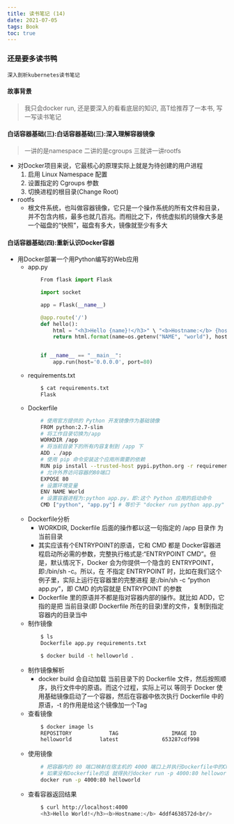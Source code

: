 ```yaml
---
title: 读书笔记 (14)
date: 2021-07-05
tags: Book
toc: true
---
```


### 还是要多读书鸭
    深入剖析kubernetes读书笔记

<!-- more -->

#### 故事背景
> 我只会docker run, 还是要深入的看看底层的知识, 高T给推荐了一本书, 写一写读书笔记

#### 白话容器基础(三):白话容器基础(三):深入理解容器镜像
> 一讲的是namespace 二讲的是cgroups 三就讲一讲rootfs
- 对Docker项目来说，它最核心的原理实际上就是为待创建的用户进程
    1. 启用 Linux Namespace 配置
    2. 设置指定的 Cgroups 参数
    3. 切换进程的根目录(Change Root)
- rootfs
    * 根文件系统，也叫做容器镜像，它只是一个操作系统的所有文件和目录，并不包含内核，最多也就几百兆。而相比之下，传统虚拟机的镜像大多是一个磁盘的“快照”，磁盘有多大，镜像就至少有多大

#### 白话容器基础(四):重新认识Docker容器
- 用Docker部署一个用Python编写的Web应用
    * app.py
        ```python
            From flask import Flask

            import socket

            app = Flask(__name__)

            @app.route('/') 
            def hello():
                html = "<h3>Hello {name}!</h3>" \ "<b>Hostname:</b> {hostname}<br/>"
                return html.format(name=os.getenv("NAME", "world"), hostname=socket.gethostname())


            if __name__ == "__main__":
                app.run(host='0.0.0.0', port=80)
        ```
    * requirements.txt
        ```bash
            $ cat requirements.txt
            Flask
        ```
    * Dockerfile
        ```bash
            # 使用官方提供的 Python 开发镜像作为基础镜像
            FROM python:2.7-slim
            # 将工作目录切换为/app
            WORKDIR /app
            # 将当前目录下的所有内容复制到 /app 下
            ADD . /app
            # 使用 pip 命令安装这个应用所需要的依赖
            RUN pip install --trusted-host pypi.python.org -r requirements.txt
            # 允许外界访问容器的80端口
            EXPOSE 80
            # 设置环境变量
            ENV NAME World
            # 设置容器进程为:python app.py，即:这个 Python 应用的启动命令
            CMD ["python", "app.py"] # 等价于 "docker run python app.py"
        ```
    * Dockerfile分析
        * WORKDIR, Dockerfile 后面的操作都以这一句指定的 /app 目录作 为当前目录
        * 其实应该有个ENTRYPOINT的原语，它和 CMD 都是 Docker容器进程启动所必需的参数，完整执行格式是:“ENTRYPOINT CMD”。但是，默认情况下，Docker 会为你提供一个隐含的 ENTRYPOINT，即:/bin/sh -c。所以，在 不指定 ENTRYPOINT 时，比如在我们这个例子里，实际上运行在容器里的完整进程 是:/bin/sh -c “python app.py”，即 CMD 的内容就是 ENTRYPOINT 的参数
        * Dockerfile 里的原语并不都是指对容器内部的操作。就比如 ADD，它指的是把 当前目录(即 Dockerfile 所在的目录)里的文件，复制到指定容器内的目录当中
    * 制作镜像
        ```bash
            $ ls
            Dockerfile app.py requirements.txt

            $ docker build -t helloworld .
        ```
    * 制作镜像解析
        * docker build 会自动加载 当前目录下的 Dockerfile 文件，然后按照顺序，执行文件中的原语。而这个过程，实际上可以 等同于 Docker 使用基础镜像启动了一个容器，然后在容器中依次执行 Dockerfile 中的原语，-t 的作用是给这个镜像加一个Tag
    * 查看镜像
        ```bash
            $ docker image ls
            REPOSITORY            TAG                 IMAGE ID
            helloworld         latest              653287cdf998
        ```
    * 使用镜像
        ```bash
            # 把容器内的 80 端口映射在宿主机的 4000 端口上并执行Dockerfile中的CMD
            # 如果没有Dockerfile的话 就得执行docker run -p 4000:80 helloworld python app.py
            docker run -p 4000:80 helloworld
        ```
    * 查看容器返回结果
        ```bash
            $ curl http://localhost:4000
            <h3>Hello World!</h3><b>Hostname:</b> 4ddf4638572d<br/>
        ```



